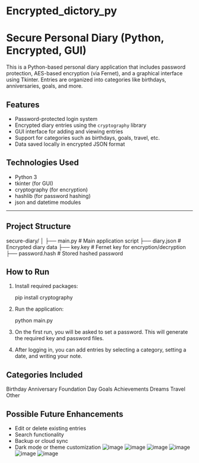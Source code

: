 # Encrypted_dictory_py

# Secure Personal Diary (Python, Encrypted, GUI)

This is a Python-based personal diary application that includes password protection, AES-based encryption (via Fernet), and a graphical interface using Tkinter. Entries are organized into categories like birthdays, anniversaries, goals, and more.

## Features

* Password-protected login system
* Encrypted diary entries using the `cryptography` library
* GUI interface for adding and viewing entries
* Support for categories such as birthdays, goals, travel, etc.
* Data saved locally in encrypted JSON format

## Technologies Used

* Python 3
* tkinter (for GUI)
* cryptography (for encryption)
* hashlib (for password hashing)
* json and datetime modules

---

## Project Structure
secure-diary/
│
├── main.py           # Main application script
├── diary.json        # Encrypted diary data
├── key.key           # Fernet key for encryption/decryption
├── password.hash     # Stored hashed password

## How to Run


1. Install required packages:

   pip install cryptography
   
2. Run the application:

   python main.py

3. On the first run, you will be asked to set a password. This will generate the required key and password files.

4. After logging in, you can add entries by selecting a category, setting a date, and writing your note.

## Categories Included

 Birthday
 Anniversary
 Foundation Day
 Goals
 Achievements
 Dreams
 Travel
 Other

## Possible Future Enhancements

* Edit or delete existing entries
* Search functionality
* Backup or cloud sync
* Dark mode or theme customization
![image](https://github.com/user-attachments/assets/4a8d9af6-3cfc-42f1-b969-1a69506afbcb)
![image](https://github.com/user-attachments/assets/726f6766-b246-4e60-a3a3-040432b25d55)
![image](https://github.com/user-attachments/assets/5d5a5df1-ef0b-41af-9f4f-f2ce7a50eea8)
![image](https://github.com/user-attachments/assets/0b42005d-5baf-4a0d-aafc-7e37ac108da4)
![image](https://github.com/user-attachments/assets/bfcce205-2488-4ee4-be15-9f593c678f44)
![image](https://github.com/user-attachments/assets/8dbfc59f-16e5-4034-b0bf-a4fdb28a5aa5)






